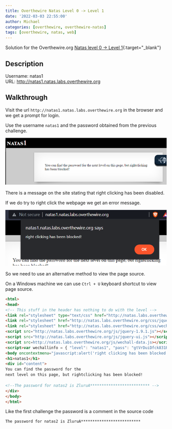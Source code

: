 ```yaml
---
title: Overthewire Natas Level 0 -> Level 1
date: '2022-03-03 22:55:00'
author: Michael
categories: [overthewire, overthewire-natas]
tags: [overthewire, natas, web]
---
```


Solution for the Overthewire.org [Natas level 0 -> Level 1](https://overthewire.org/wargames/natas/natas1.html){:target="\_blank"}

## Description  

Username: natas1    
URL:      http://natas1.natas.labs.overthewire.org

## Walkthrough 

Visit the url `http://natas1.natas.labs.overthewire.org` in the browser and we get a prompt for login.

Use the username `natas1` and the password obtained from the previous challenge.

![](/assets/img/overthewire/natas/natas1_home_page.png)


There is a message on the site stating that right clicking has been disabled. 

If we do try to right click the webpage we get an error message.

![](/assets/img/overthewire/natas/natas1_rightClick.png)

So we need to use an alternative method to view the page source.

On a Windows machine we can use `Ctrl + U` keyboard shortcut to view page source.

```html
<html>
<head>
<!-- This stuff in the header has nothing to do with the level -->
<link rel="stylesheet" type="text/css" href="http://natas.labs.overthewire.org/css/level.css">
<link rel="stylesheet" href="http://natas.labs.overthewire.org/css/jquery-ui.css" />
<link rel="stylesheet" href="http://natas.labs.overthewire.org/css/wechall.css" />
<script src="http://natas.labs.overthewire.org/js/jquery-1.9.1.js"></script>
<script src="http://natas.labs.overthewire.org/js/jquery-ui.js"></script>
<script src=http://natas.labs.overthewire.org/js/wechall-data.js></script><script src="http://natas.labs.overthewire.org/js/wechall.js"></script>
<script>var wechallinfo = { "level": "natas1", "pass": "gtVrDuiDfck831PqWsLEZy5gyDz1clto" };</script></head>
<body oncontextmenu="javascript:alert('right clicking has been blocked!');return false;">
<h1>natas1</h1>
<div id="content">
You can find the password for the
next level on this page, but rightclicking has been blocked!

<!--The password for natas2 is ZluruA************************** -->
</div>
</body>
</html>
```

Like the first challenge the password is a comment in the source code

```
The password for natas2 is ZluruA**************************
```